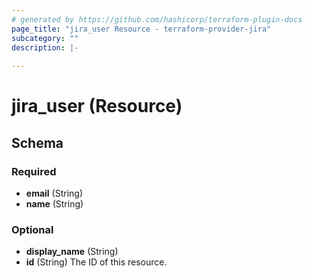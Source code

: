 ```yaml
---
# generated by https://github.com/hashicorp/terraform-plugin-docs
page_title: "jira_user Resource - terraform-provider-jira"
subcategory: ""
description: |-
  
---
```


# jira_user (Resource)





<!-- schema generated by tfplugindocs -->
## Schema

### Required

- **email** (String)
- **name** (String)

### Optional

- **display_name** (String)
- **id** (String) The ID of this resource.


